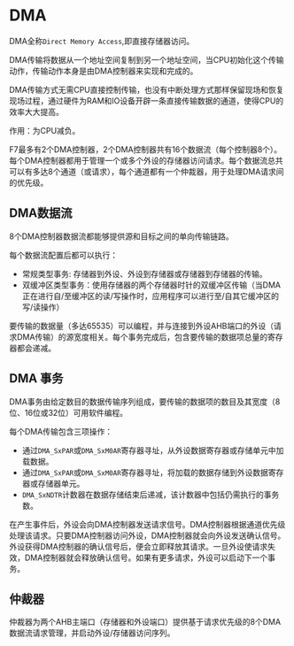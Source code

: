 # DMA

DMA全称`Direct Memory Access`,即直接存储器访问。

DMA传输将数据从一个地址空间复制到另一个地址空间，当CPU初始化这个传输动作，传输动作本身是由DMA控制器来实现和完成的。

DMA传输方式无需CPU直接控制传输，也没有中断处理方式那样保留现场和恢复现场过程，通过硬件为RAM和IO设备开辟一条直接传输数据的通道，使得CPU的效率大大提高。

作用：为CPU减负。

F7最多有2个DMA控制器，2个DMA控制器共有16个数据流（每个控制器8个）。每个DMA控制器都用于管理一个或多个外设的存储器访问请求。每个数据流总共可以有多达8个通道（或请求），每个通道都有一个仲裁器，用于处理DMA请求间的优先级。

## DMA数据流

8个DMA控制器数据流都能够提供源和目标之间的单向传输链路。

每个数据流配置后都可以执行：

* 常规类型事务: 存储器到外设、外设到存储器或存储器到存储器的传输。
* 双缓冲区类型事务：使用存储器的两个存储器时针的双缓冲区传输（当DMA正在进行自/至缓冲区的读/写操作时，应用程序可以进行至/自其它缓冲区的写/读操作）

要传输的数据量（多达65535）可以编程，并与连接到外设AHB端口的外设（请求DMA传输）的源宽度相关。每个事务完成后，包含要传输的数据项总量的寄存器都会递减。

## DMA 事务

DMA事务由给定数目的数据传输序列组成，要传输的数据项的数目及其宽度（8位、16位或32位）可用软件编程。

每个DMA传输包含三项操作：

* 通过`DMA_SxPAR`或`DMA_SxM0AR`寄存器寻址，从外设数据寄存器或存储单元中加载数据。
* 通过`DMA_SxPAR`或`DMA_SxM0AR`寄存器寻址，将加载的数据存储到外设数据寄存器或存储器单元。
* `DMA_SxNDTR`计数器在数据存储结束后递减，该计数器中包括仍需执行的事务数。

在产生事件后，外设会向DMA控制器发送请求信号。DMA控制器根据通道优先级处理该请求。只要DMA控制器访问外设，DMA控制器就会向外设发送确认信号。外设获得DMA控制器的确认信号后，便会立即释放其请求。一旦外设使请求失效，DMA控制器就会释放确认信号。如果有更多请求，外设可以启动下一个事务。

## 仲裁器

仲裁器为两个AHB主端口（存储器和外设端口）提供基于请求优先级的8个DMA数据流请求管理，并启动外设/存储器访问序列。


